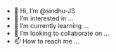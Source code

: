 - 👋 Hi, I’m @sindhu-JS
- 👀 I’m interested in ...
- 🌱 I’m currently learning ...
- 💞️ I’m looking to collaborate on ...
- 📫 How to reach me ...

<!---
sindhu-JS/sindhu-JS is a ✨ special ✨ repository because its `README.md` (this file) appears on your GitHub profile.
You can click the Preview link to take a look at your changes.
--->
